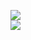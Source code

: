 [![](https://img.shields.io/badge/Made%20With-Github%20Spray-lightgrey.svg?style=for-the-badge&logo=github)](https://github.com/Annihil/github-spray#1151)  
[![](https://i.imgur.com/2DrTn0Z.gif)](https://github.com/Annihil/github-spray)